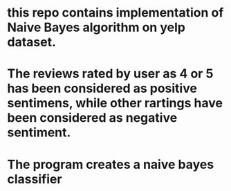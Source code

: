 # this repo contains implementation of Naive Bayes algorithm on yelp dataset.
# The reviews rated by user as 4 or 5 has been considered as positive sentimens, while other rartings have been considered as negative sentiment.
# The program creates a naive bayes classifier